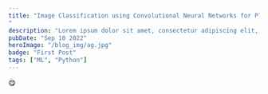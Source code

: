 ```yaml
---
title: "Image Classification using Convolutional Neural Networks for Plant Disease Detection
"
description: "Lorem ipsum dolor sit amet, consectetur adipiscing elit, sed do eiusmod tempor incididunt ut labore et dolore magna aliqua."
pubDate: "Sep 10 2022"
heroImage: "/blog_img/ag.jpg"
badge: "First Post"
tags: ["ML", "Python"]
---
```

😋